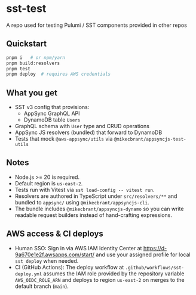 # sst-test

A repo used for testing Pulumi / SST components provided in other repos

## Quickstart

```bash
pnpm i   # or npm/yarn
pnpm build:resolvers
pnpm test
pnpm deploy  # requires AWS credentials
```

## What you get

- SST v3 config that provisions:
  - AppSync GraphQL API
  - DynamoDB table `Users`
- GraphQL schema with `User` type and CRUD operations
- AppSync JS resolvers (bundled) that forward to DynamoDB
- Tests that mock `@aws-appsync/utils` via `@mikecbrant/appsyncjs-test-utils`

## Notes

- Node.js >= 20 is required.
- Default region is `us-east-2`.
- Tests run with Vitest via `sst load-config -- vitest run`.
- Resolvers are authored in TypeScript under `src/resolvers/**` and bundled to `appsync/` using `@mikecbrant/appsyncjs-cli`.
- The bundle includes `@mikecbrant/appsyncjs-dynamo` so you can write readable request builders instead of hand-crafting expressions.

## AWS access & CI deploys

- Human SSO: Sign in via AWS IAM Identity Center at https://d-9a670e1e2f.awsapps.com/start/ and use your assigned profile for local `sst deploy` when needed.
- CI (GitHub Actions): The deploy workflow at `.github/workflows/sst-deploy.yml` assumes the IAM role provided by the repository variable `AWS_OIDC_ROLE_ARN` and deploys to region `us-east-2` on merges to the default branch (`main`).
